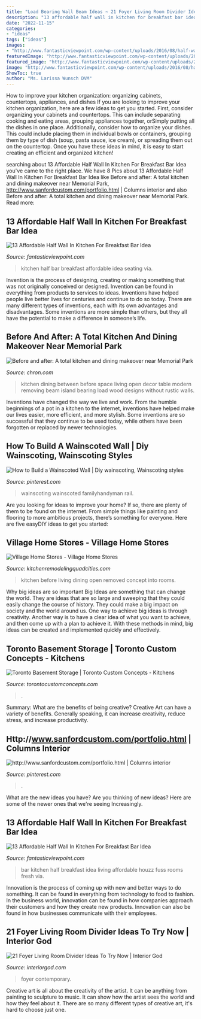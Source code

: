 ```yaml
---
title: "Load Bearing Wall Beam Ideas ~ 21 Foyer Living Room Divider Ideas To Try Now"
description: "13 affordable half wall in kitchen for breakfast bar idea"
date: "2022-11-15"
categories:
- "ideas"
tags: ["ideas"]
images:
- "http://www.fantasticviewpoint.com/wp-content/uploads/2016/08/half-wall-kitchen-islands-with-seating_848285-634x421.jpg"
featuredImage: "http://www.fantasticviewpoint.com/wp-content/uploads/2016/08/half-wall-kitchen-islands-with-seating_848285-634x421.jpg"
featured_image: "http://www.fantasticviewpoint.com/wp-content/uploads/2016/08/half-wall-kitchen-islands-with-seating_848285-634x421.jpg"
image: "http://www.fantasticviewpoint.com/wp-content/uploads/2016/08/half-wall-kitchen-islands-with-seating_848285-634x421.jpg"
ShowToc: true
author: "Ms. Larissa Wunsch DVM"
---
```



How to improve your kitchen organization: organizing cabinets, countertops, appliances, and dishes
If you are looking to improve your kitchen organization, here are a few ideas to get you started. First, consider organizing your cabinets and countertops. This can include separating cooking and eating areas, grouping appliances together, orSimply putting all the dishes in one place. Additionally, consider how to organize your dishes. This could include placing them in individual bowls or containers, grouping them by type of dish (soup, pasta sauce, ice cream), or spreading them out on the countertop. Once you have these ideas in mind, it is easy to start creating an efficient and organized kitchen!

	

		
searching about 13 Affordable Half Wall In Kitchen For Breakfast Bar Idea you've came to the right place. We have 8 Pics about 13 Affordable Half Wall In Kitchen For Breakfast Bar Idea like Before and after: A total kitchen and dining makeover near Memorial Park, http://www.sanfordcustom.com/portfolio.html | Columns interior and also Before and after: A total kitchen and dining makeover near Memorial Park. Read more:
		
    
## 13 Affordable Half Wall In Kitchen For Breakfast Bar Idea

<img loading=lazy src="http://www.fantasticviewpoint.com/wp-content/uploads/2016/08/half-wall-kitchen-islands-with-seating_848285-634x421.jpg" onerror="this.onerror=null;this.src='https://tse2.mm.bing.net/th?id=OIP.MRCy_Hiu4El9-kY_N0tKkwHaE6&amp;pid=15.1';" alt="13 Affordable Half Wall In Kitchen For Breakfast Bar Idea">

_Source: fantasticviewpoint.com_

>kitchen half bar breakfast affordable idea seating via. 

	

Invention is the process of designing, creating or making something that was not originally conceived or designed. Invention can be found in everything from products to services to ideas. Inventions have helped people live better lives for centuries and continue to do so today. There are many different types of inventions, each with its own advantages and disadvantages. Some inventions are more simple than others, but they all have the potential to make a difference in someone’s life.

    
## Before And After: A Total Kitchen And Dining Makeover Near Memorial Park

<img loading=lazy src="https://s.hdnux.com/photos/37/45/11/8278628/3/rawImage.jpg" onerror="this.onerror=null;this.src='https://tse2.mm.bing.net/th?id=OIP.2hA5vecf91B8WTbTWvoqiQHaE7&amp;pid=15.1';" alt="Before and after: A total kitchen and dining makeover near Memorial Park">

_Source: chron.com_

>kitchen dining between before space living open decor table modern removing beam island bearing load wood designs without rustic walls. 

	

Inventions have changed the way we live and work. From the humble beginnings of a pot in a kitchen to the internet, inventions have helped make our lives easier, more efficient, and more stylish. Some inventions are so successful that they continue to be used today, while others have been forgotten or replaced by newer technologies.

    
## How To Build A Wainscoted Wall | Diy Wainscoting, Wainscoting Styles

<img loading=lazy src="https://i.pinimg.com/736x/49/2b/53/492b53aa87c9ebfded51f123727d9118.jpg" onerror="this.onerror=null;this.src='https://tse3.mm.bing.net/th?id=OIP.g1gaxZPhEXdKjpWTgJEklgHaHa&amp;pid=15.1';" alt="How to Build a Wainscoted Wall | Diy wainscoting, Wainscoting styles">

_Source: pinterest.com_

>wainscoting wainscoted familyhandyman rail. 

	

Are you looking for ideas to improve your home? If so, there are plenty of them to be found on the internet. From simple things like painting and flooring to more ambitious projects, there’s something for everyone. Here are five easyDIY ideas to get you started: 

    
## Village Home Stores - Village Home Stores

<img loading=lazy src="http://www.kitchenremodelingquadcities.com/wp-content/uploads/2016/11/before-after-wall-removed.png" onerror="this.onerror=null;this.src='https://tse2.mm.bing.net/th?id=OIP.tTENCFvpfhldvF9eQ-CORwHaLH&amp;pid=15.1';" alt="Village Home Stores - Village Home Stores">

_Source: kitchenremodelingquadcities.com_

>kitchen before living dining open removed concept into rooms. 

	

Why big ideas are so important
Big Ideas are something that can change the world. They are ideas that are so large and sweeping that they could easily change the course of history. They could make a big impact on society and the world around us. One way to achieve big ideas is through creativity. Another way is to have a clear idea of what you want to achieve, and then come up with a plan to achieve it. With these methods in mind, big ideas can be created and implemented quickly and effectively.

    
## Toronto Basement Storage | Toronto Custom Concepts - Kitchens

<img loading=lazy src="https://www.torontocustomconcepts.com/wp-content/uploads/2016/02/TorontoStorageCabinets.jpg" onerror="this.onerror=null;this.src='https://tse3.mm.bing.net/th?id=OIP.jsW9mPMHNv-By4vicDfrwAHaIi&amp;pid=15.1';" alt="Toronto Basement Storage | Toronto Custom Concepts - Kitchens">

_Source: torontocustomconcepts.com_

>. 

	

Summary: What are the benefits of being creative?
Creative Art can have a variety of benefits. Generally speaking, it can increase creativity, reduce stress, and increase productivity.

    
## Http://www.sanfordcustom.com/portfolio.html | Columns Interior

<img loading=lazy src="https://i.pinimg.com/originals/e4/a0/de/e4a0de8c47a5d2feb23f6d7d449d3382.jpg" onerror="this.onerror=null;this.src='https://tse4.mm.bing.net/th?id=OIP.KAemP0tLpnblI0Rga6zj2AHaLH&amp;pid=15.1';" alt="http://www.sanfordcustom.com/portfolio.html | Columns interior">

_Source: pinterest.com_

>. 

	

What are the new ideas you have?
Are you thinking of new ideas? Here are some of the newer ones that we're seeing Increasingly.

    
## 13 Affordable Half Wall In Kitchen For Breakfast Bar Idea

<img loading=lazy src="http://www.fantasticviewpoint.com/wp-content/uploads/2016/08/transitional-home-bar-634x422.jpg" onerror="this.onerror=null;this.src='https://tse1.mm.bing.net/th?id=OIP.wN5tAcTgVi-vjIJq2ysN8QHaE7&amp;pid=15.1';" alt="13 Affordable Half Wall In Kitchen For Breakfast Bar Idea">

_Source: fantasticviewpoint.com_

>bar kitchen half breakfast idea living affordable houzz fuss rooms fresh via. 

	

Innovation is the process of coming up with new and better ways to do something. It can be found in everything from technology to food to fashion. In the business world, innovation can be found in how companies approach their customers and how they create new products. Innovation can also be found in how businesses communicate with their employees.

    
## 21 Foyer Living Room Divider Ideas To Try Now | Interior God

<img loading=lazy src="http://interiorgod.com/wp-content/uploads/2016/11/living-room-divider-ideas.jpg" onerror="this.onerror=null;this.src='https://tse2.mm.bing.net/th?id=OIP.TrfAE5qQ0AWlNoAbK14yHQHaLH&amp;pid=15.1';" alt="21 Foyer Living Room Divider Ideas To Try Now | Interior God">

_Source: interiorgod.com_

>foyer contemporary. 

	

Creative art is all about the creativity of the artist. It can be anything from painting to sculpture to music. It can show how the artist sees the world and how they feel about it. There are so many different types of creative art, it's hard to choose just one.

